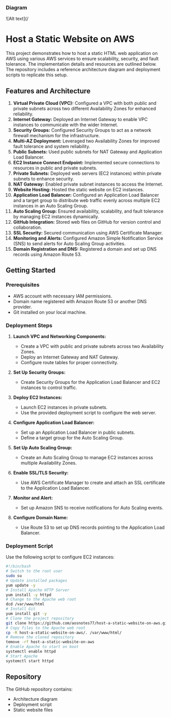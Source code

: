 ### Diagram
![Alt text](/

# Host a Static Website on AWS

This project demonstrates how to host a static HTML web application on AWS using various AWS services to ensure scalability, security, and fault tolerance. The implementation details and resources are outlined below. The repository includes a reference architecture diagram and deployment scripts to replicate this setup.

## Features and Architecture

1. **Virtual Private Cloud (VPC):** Configured a VPC with both public and private subnets across two different Availability Zones for enhanced reliability.
2. **Internet Gateway:** Deployed an Internet Gateway to enable VPC instances to communicate with the wider Internet.
3. **Security Groups:** Configured Security Groups to act as a network firewall mechanism for the infrastructure.
4. **Multi-AZ Deployment:** Leveraged two Availability Zones for improved fault tolerance and system reliability.
5. **Public Subnets:** Used public subnets for NAT Gateway and Application Load Balancer.
6. **EC2 Instance Connect Endpoint:** Implemented secure connections to resources in public and private subnets.
7. **Private Subnets:** Deployed web servers (EC2 instances) within private subnets to enhance security.
8. **NAT Gateway:** Enabled private subnet instances to access the Internet.
9. **Website Hosting:** Hosted the static website on EC2 instances.
10. **Application Load Balancer:** Configured an Application Load Balancer and a target group to distribute web traffic evenly across multiple EC2 instances in an Auto Scaling Group.
11. **Auto Scaling Group:** Ensured availability, scalability, and fault tolerance by managing EC2 instances dynamically.
12. **GitHub Integration:** Stored web files on GitHub for version control and collaboration.
13. **SSL Security:** Secured communication using AWS Certificate Manager.
14. **Monitoring and Alerts:** Configured Amazon Simple Notification Service (SNS) to send alerts for Auto Scaling Group activities.
15. **Domain Registration and DNS:** Registered a domain and set up DNS records using Amazon Route 53.

## Getting Started

### Prerequisites
- AWS account with necessary IAM permissions.
- Domain name registered with Amazon Route 53 or another DNS provider.
- Git installed on your local machine.

### Deployment Steps

1. **Launch VPC and Networking Components:**
   - Create a VPC with public and private subnets across two Availability Zones.
   - Deploy an Internet Gateway and NAT Gateway.
   - Configure route tables for proper connectivity.

2. **Set Up Security Groups:**
   - Create Security Groups for the Application Load Balancer and EC2 instances to control traffic.

3. **Deploy EC2 Instances:**
   - Launch EC2 instances in private subnets.
   - Use the provided deployment script to configure the web server.

4. **Configure Application Load Balancer:**
   - Set up an Application Load Balancer in public subnets.
   - Define a target group for the Auto Scaling Group.

5. **Set Up Auto Scaling Group:**
   - Create an Auto Scaling Group to manage EC2 instances across multiple Availability Zones.

6. **Enable SSL/TLS Security:**
   - Use AWS Certificate Manager to create and attach an SSL certificate to the Application Load Balancer.

7. **Monitor and Alert:**
   - Set up Amazon SNS to receive notifications for Auto Scaling events.

8. **Configure Domain Name:**
   - Use Route 53 to set up DNS records pointing to the Application Load Balancer.

### Deployment Script
Use the following script to configure EC2 instances:

```bash
#!/bin/bash
# Switch to the root user
sudo su
# Update installed packages
yum update -y
# Install Apache HTTP Server
yum install -y httpd
# Change to the Apache web root
dcd /var/www/html
# Install Git
yum install git -y
# Clone the project repository
git clone https://github.com/aosnotes77/host-a-static-website-on-aws.git
# Copy files to the Apache web root
cp -R host-a-static-website-on-aws/. /var/www/html/
# Remove the cloned repository
temove -rf host-a-static-website-on-aws
# Enable Apache to start on boot
systemctl enable httpd
# Start Apache
systemctl start httpd
```
## Repository
The GitHub repository contains:
- Architecture diagram
- Deployment script
- Static website files



